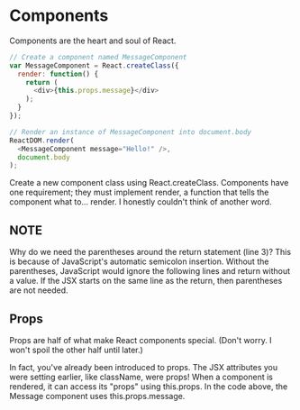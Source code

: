 # Components
Components are the heart and soul of React.

```javascript
// Create a component named MessageComponent
var MessageComponent = React.createClass({
  render: function() {
    return (
      <div>{this.props.message}</div>
    );
  }
});

// Render an instance of MessageComponent into document.body
ReactDOM.render(
  <MessageComponent message="Hello!" />,
  document.body
);
```
Create a new component class using React.createClass. Components have one requirement; they must implement render, a function that tells the component what to... render. I honestly couldn't think of another word.
## NOTE
Why do we need the parentheses around the return statement (line 3)? This is because of JavaScript's automatic semicolon insertion. Without the parentheses, JavaScript would ignore the following lines and return without a value. If the JSX starts on the same line as the return, then parentheses are not needed.
## Props
Props are half of what make React components special. (Don't worry. I won't spoil the other half until later.)

In fact, you've already been introduced to props. The JSX attributes you were setting earlier, like className, were props! When a component is rendered, it can access its "props" using this.props. In the code above, the Message component uses this.props.message.
